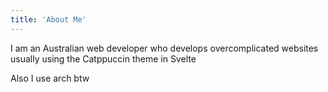 ```yaml
---
title: 'About Me'
---
```


I am an Australian web developer who develops overcomplicated websites usually using the Catppuccin theme in Svelte

Also I use arch btw
